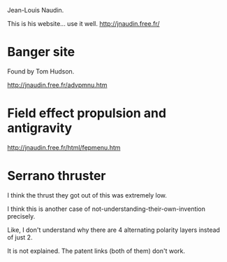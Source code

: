 Jean-Louis Naudin.

This is his website... use it well. http://jnaudin.free.fr/

# Banger site

Found by Tom Hudson.

http://jnaudin.free.fr/advpmnu.htm

# Field effect propulsion and antigravity

http://jnaudin.free.fr/html/fepmenu.htm

# Serrano thruster

I think the thrust they got out of this was extremely low.

I think this is another case of not-understanding-their-own-invention precisely.

Like, I don't understand why there are 4 alternating polarity layers instead of just 2.

It is not explained. The patent links (both of them) don't work.